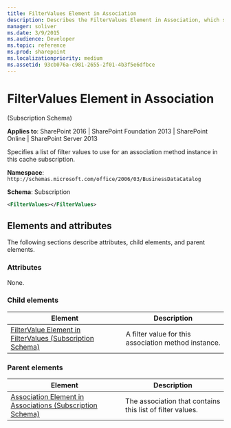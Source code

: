 ```yaml
---
title: FilterValues Element in Association
description: Describes the FilterValues Element in Association, which specifies a list of filter values to use for an association method instance in this cache subscription.
manager: soliver
ms.date: 3/9/2015
ms.audience: Developer
ms.topic: reference
ms.prod: sharepoint
ms.localizationpriority: medium
ms.assetid: 93cb076a-c981-2655-2f01-4b3f5e6dfbce
---
```


# FilterValues Element in Association 

(Subscription Schema)

**Applies to**: SharePoint 2016 | SharePoint Foundation 2013 | SharePoint Online | SharePoint Server 2013

Specifies a list of filter values to use for an association method instance in this cache subscription.

**Namespace**: `http://schemas.microsoft.com/office/2006/03/BusinessDataCatalog`

**Schema**: Subscription

```XML
<FilterValues></FilterValues>
```

## Elements and attributes

The following sections describe attributes, child elements, and parent elements.

### Attributes

None.

### Child elements

| Element | Description |
|---------|-------------|
| [FilterValue Element in FilterValues (Subscription Schema)](filtervalue-element-in-filtervalues-subscription-schema.md) | A filter value for this association method instance. |

### Parent elements

| Element | Description |
|---------|-------------|
| [Association Element in Associations (Subscription Schema)](association-element-in-associations-subscription-schema.md) | The association that contains this list of filter values. |









